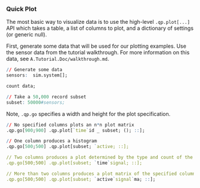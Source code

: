 ### Quick Plot

The most basic way to visualize data is to use the high-level `.qp.plot[...]`
API which takes a table, a list of columns to plot, and a dictionary 
of settings (or generic null).

First, generate some data that will be used for our plotting examples. Use
the sensor data from the tutorial walkthrough. For more information on this data,
see `A.Tutorial.Doc/walkthrough.md`.


```q
// Generate some data
sensors:  sim.system[];

count data;

// Take a 50,000 record subset 
subset: 50000#sensors;
```

Note, `.qp.go` specifies a width and height for the plot specification.

```q
// No specified columns plots an n*n plot matrix
.qp.go[900;900] .qp.plot[`time`id _ subset; (); ::];

// One column produces a histogram
.qp.go[500;500] .qp.plot[subset; `active; ::];

// Two columns produces a plot determined by the type and count of the columns
.qp.go[500;500] .qp.plot[subset; `time`signal; ::];

// More than two columns produces a plot matrix of the specified columns
.qp.go[500;500] .qp.plot[subset; `active`signal`ma; ::];
```
